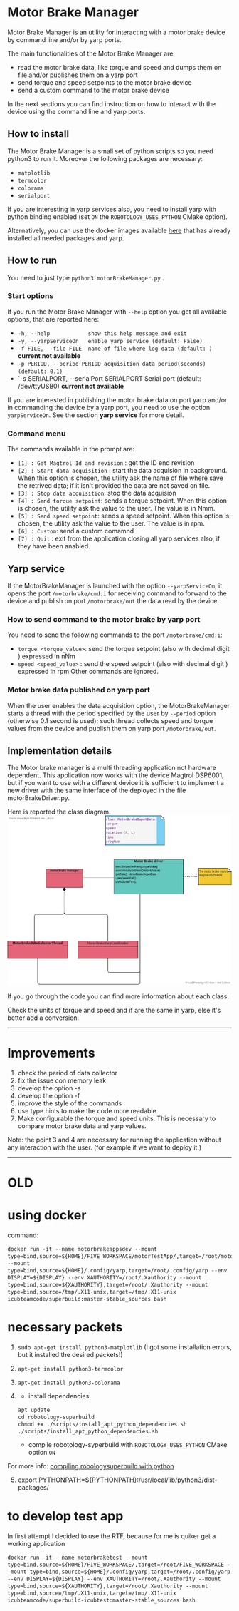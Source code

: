 # Motor Brake Manager 

Motor Brake Manager is an utility for interacting with a motor brake device by command line and/or by yarp ports.

The main functionalities of the Motor Brake Manager are:
 - read the motor brake data, like torque and speed and dumps them on file and/or publishes them on a yarp port
 - send torque and speed setpoints to the motor brake device
 - send a custom command to the motor brake device

In the next sections you can find instruction on how to interact with the device using the command line and yarp ports.

## How to install 
The Motor Brake Manager is a small set of python scripts so you need python3 to run it.
Moreover the following packages are necessary:
 - `matplotlib`
 - `termcolor`
 - `colorama`
 - `serialport`

If you are interesting in yarp services also, you need to install yarp with python binding enabled (set `ON` the `ROBOTOLOGY_USES_PYTHON` CMake option).

Alternatively, you can use the docker images available [here](https://hub.docker.com/r/valegagge/setupmotorbrake) that has already installed all needed packages and yarp.

## How to run 

You need to just type `python3 motorBrakeManager.py` .

### Start options
If you run the Motor Brake Manager with `--help` option you get all available options, that are reported here:

 - `-h, --help            show this help message and exit`
 - `-y, --yarpServiceOn   enable yarp service (default: False)`
 - `-f FILE, --file FILE  name of file where log data (default: )` **current not available**
 - `-p PERIOD, --period PERIOD acquisition data period(seconds) (default: 0.1)`
 - `-s SERIALPORT, --serialPort SERIALPORT Serial port (default: /dev/ttyUSB0) **current not available**

If you are interested in publishing the motor brake data on port yarp and/or in commanding the device by a yarp port, you need to use the option `yarpServiceOn`. See the section __yarp service__ for more detail.


### Command menu
The commands available in the prompt are:
 - `[1] : Get Magtrol Id and revision` : get the ID end revision 
 - `[2] : Start data acquisition` : start the data acquision in background. When this option is chosen, the utility ask the name of file where save the retrived data; if it isn't  provided the data are not saved on file.
 - `[3] : Stop data acquisition`: stop the data acquision
 - `[4] : Send torque setpoint`: sends a torque setpoint. When this option is chosen, the utility ask the value to the user. The value is in Nmm.
 - `[5] : Send speed setpoint`: sends a speed setpoint. When this option is chosen, the utility ask the value to the user. The value is in rpm.
 - `[6] : Custom`: send a custom comamnd
 - `[7] : Quit` : exit from the application closing all yarp services also, if they have been anabled.

## Yarp service
If the MotorBrakeManager is launched with the option `--yarpServiceOn`, it opens the port `/motorbrake/cmd:i` for receiving command to forward to the device and publish on port `/motorbrake/out` the data read by the device.

### How to send command to the motor brake by yarp port
You need to send the following commands to the port `/motorbrake/cmd:i`:
 - `torque <torque_value>`: send the torque setpoint (also with decimal digit ) expressed in nNm
 - `speed <speed_value>` :  send the speed setpoint (also with decimal digit ) expressed in rpm
Other commands are ignored.

### Motor brake data published on yarp port
When the user enables the data acquisition option, the MotorBrakeManager starts a thread with the period specified by the user by `--period` option (otherwise 0.1 second is used); such thread collects speed and torque values from the device and publish them on yarp port `/motorbrake/out`.


## Implementation details

The Motor brake manager is a multi threading application not hardware dependent. 
This application now works with the device Magtrol DSP6001, but if you want to use with a different device it is sufficient to implement a new driver with the same interface of the deployed in the file motorBrakeDriver.py.

Here is reported the class diagram.
![immagine](./misc/MotorBrake_class.jpg)

If you go through the code you can find more information about each class.

Check the units of torque and speed and if are the same in yarp, else it's better add a conversion.



---------------------------------
# Improvements
1. check the period of data collector
2. fix the issue con memory leak
3. develop the option -s 
4. develop the option -f
5. improve the style of the commands
6. use type hints to make the code more readable
7. Make configurable the torque and speed units. This is necessary to compare motor brake data and yarp values.


Note: the point 3 and 4 are necessary for running the application without any interaction with the user. (for example if we want to deploy it.)



-------------------------
# OLD


# using docker 
command:

```
docker run -it --name motorbrakeappsdev --mount type=bind,source=${HOME}/FIVE_WORKSPACE/motorTestApp/,target=/root/motorTestApp --mount type=bind,source=${HOME}/.config/yarp,target=/root/.config/yarp --env DISPLAY=${DISPLAY} --env XAUTHORITY=/root/.Xauthority --mount type=bind,source=${XAUTHORITY},target=/root/.Xauthority --mount type=bind,source=/tmp/.X11-unix,target=/tmp/.X11-unix icubteamcode/superbuild:master-stable_sources bash 

```

# necessary packets
1. ```sudo apt-get install python3-matplotlib```
(I got some installation errors, but it installed the desired packets!)

2. ```apt-get install python3-termcolor```

3. ```apt-get install python3-colorama```

4. - install dependencies:
   ```
   apt update
   cd robotology-superbuild
   chmod +x ./scripts/install_apt_python_dependencies.sh
   ./scripts/install_apt_python_dependencies.sh 
   ```
    - compile robotology-syperbuild with `ROBOTOLOGY_USES_PYTHON` CMake option `ON`

 For more info: [compiling robologysuperbuild with python](https://github.com/robotology/robotology-superbuild/blob/master/doc/cmake-options.md#python)

5. export PYTHONPATH=${PYTHONPATH}:/usr/local/lib/python3/dist-packages/ 

# to develop test app
In first attempt I decided to use the RTF, because for me is quiker get a working application
```
docker run -it --name motorbraketest --mount type=bind,source=${HOME}/FIVE_WORKSPACE/,target=/root/FIVE_WORKSPACE --mount type=bind,source=${HOME}/.config/yarp,target=/root/.config/yarp --env DISPLAY=${DISPLAY} --env XAUTHORITY=/root/.Xauthority --mount type=bind,source=${XAUTHORITY},target=/root/.Xauthority --mount type=bind,source=/tmp/.X11-unix,target=/tmp/.X11-unix icubteamcode/superbuild-icubtest:master-stable_sources bash
```
